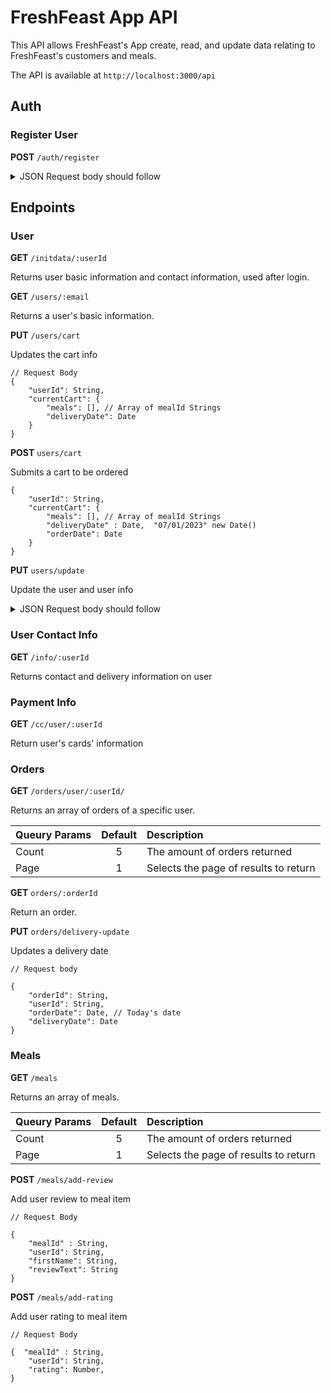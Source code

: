 # FreshFeast App API

This API allows FreshFeast's App create, read, and update data relating to FreshFeast's customers and meals.

The API is available at `http://localhost:3000/api`

## Auth

### Register User

**POST** `/auth/register`

<details>
<summary>JSON Request body should follow</summary>

```
{
    "user": {
        "email": "String",
        "password": "String",
        "firstName": "String",
        "lastName": "String",
        "dietChoice": ["String"],
        "allergens": ["String"],
        "preferredDay": "Number"
    },
    "info": {
    "deliveryAddress": {
        "address1": "String",
        "address2": "String",
        "city": "String",
        "state": "String",
        "zip": "String"
    },
    "DOB": "MM/DD/YYYY",
    "phone": "String"
    },
     "paymentInfo": {
        "ccNum": "string",
        "ccDetails": {
            "address1": "String",
            "address2": "String",
            "city": "String",
            "state": "String",
            "zip": "String"
        },
        "ccExp": {
            "month": Number,
            "year": Number
        }
    }
}
```

</details>

## Endpoints

### User

**GET** `/initdata/:userId`

Returns user basic information and contact information, used after login.

**GET** `/users/:email`

Returns a user's basic information.

**PUT** `/users/cart`

Updates the cart info

```
// Request Body
{
    "userId": String,
    "currentCart": {
        "meals": [], // Array of mealId Strings
        "deliveryDate": Date
    }
}
```

**POST** `users/cart`

Submits a cart to be ordered

```
{
    "userId": String,
    "currentCart": {
        "meals": [], // Array of mealId Strings
        "deliveryDate" : Date,  "07/01/2023" new Date()
        "orderDate": Date
    }
}
```

**PUT** `users/update`

Update the user and user info

<details>
<summary>JSON Request body should follow</summary>

```
{
  "userId": "String",
  "user": {
    "firstName": "String",
    "lastName": "String",
    "email": "String",
    "darkTheme": Boolean
  },
  "info": {
    "deliveryAddress": {
      "address1": "String",
      "address2": "String",
      "city": "String",
      "state": "String",
      "zip": "String"
    },
    "phone": "String"
  }
}
```

</details>

### User Contact Info

**GET** `/info/:userId`

Returns contact and delivery information on user

### Payment Info

**GET** `/cc/user/:userId`

Return user's cards' information

### Orders

**GET** `/orders/user/:userId/`

Returns an array of orders of a specific user.

| Queury Params | Default | Description                           |
| :------------ | :-----: | :------------------------------------ |
| Count         |    5    | The amount of orders returned         |
| Page          |    1    | Selects the page of results to return |

**GET** `orders/:orderId`

Return an order.

**PUT** `orders/delivery-update`

Updates a delivery date

```
// Request body

{
    "orderId": String,
    "userId": String,
    "orderDate": Date, // Today's date
    "deliveryDate": Date
}
```

### Meals

**GET** `/meals`

Returns an array of meals.

| Queury Params | Default | Description                           |
| :------------ | :-----: | :------------------------------------ |
| Count         |    5    | The amount of orders returned         |
| Page          |    1    | Selects the page of results to return |

**POST** `/meals/add-review`

Add user review to meal item

```
// Request Body

{
    "mealId" : String,
    "userId": String,
    "firstName": String,
    "reviewText": String
}
```

**POST** `/meals/add-rating`

Add user rating to meal item

```
// Request Body

{  "mealId" : String,
    "userId": String,
    "rating": Number,
}
```
